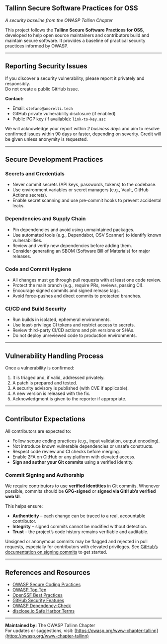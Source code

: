 ## Tallinn Secure Software Practices for OSS

_A security baseline from the OWASP Tallinn Chapter_

This project follows the **Tallinn Secure Software Practices for OSS**, developed to help open source maintainers and contributors build and maintain secure software. It provides a baseline of practical security practices informed by OWASP.

---

## Reporting Security Issues

If you discover a security vulnerability, please report it privately and responsibly.  
Do not create a public GitHub issue.

**Contact:**  
- Email: `stefano@amorelli.tech`  
- GitHub private vulnerability disclosure (if enabled)  
- Public PGP key (if available): `link-to-key.asc`

We will acknowledge your report within *2 business days* and aim to resolve confirmed issues within 90 days or faster, depending on severity. Credit will be given unless anonymity is requested.

---

## Secure Development Practices

### Secrets and Credentials
- Never commit secrets (API keys, passwords, tokens) to the codebase.
- Use environment variables or secret managers (e.g., Vault, GitHub Actions secrets).
- Enable secret scanning and use pre-commit hooks to prevent accidental leaks.

### Dependencies and Supply Chain
- Pin dependencies and avoid using unmaintained packages.
- Use automated tools (e.g., Dependabot, OSV Scanner) to identify known vulnerabilities.
- Review and verify new dependencies before adding them.
- Consider generating an SBOM (Software Bill of Materials) for major releases.

### Code and Commit Hygiene
- All changes must go through pull requests with at least one code review.
- Protect the main branch (e.g., require PRs, reviews, passing CI).
- Encourage signed commits and signed release tags.
- Avoid force-pushes and direct commits to protected branches.

### CI/CD and Build Security
- Run builds in isolated, ephemeral environments.
- Use least-privilege CI tokens and restrict access to secrets.
- Review third-party CI/CD actions and pin versions or SHAs.
- Do not deploy unreviewed code to production environments.

---

## Vulnerability Handling Process

Once a vulnerability is confirmed:

1. It is triaged and, if valid, addressed privately.
2. A patch is prepared and tested.
3. A security advisory is published (with CVE if applicable).
4. A new version is released with the fix.
5. Acknowledgment is given to the reporter if appropriate.

---

## Contributor Expectations

All contributors are expected to:

- Follow secure coding practices (e.g., input validation, output encoding).
- Not introduce known vulnerable dependencies or unsafe constructs.
- Respect code review and CI checks before merging.
- Enable 2FA on GitHub or any platform with elevated access.
- **Sign and author your Git commits** using a verified identity.

### Commit Signing and Authorship

We require contributors to use **verified identities** in Git commits. Whenever possible, commits should be **GPG-signed** or **signed via GitHub’s verified web UI**.

This helps ensure:

- **Authenticity** – each change can be traced to a real, accountable contributor.
- **Integrity** – signed commits cannot be modified without detection.
- **Trust** – the project’s code history remains verifiable and auditable.

Unsigned or anonymous commits may be flagged and rejected in pull requests, especially for contributors with elevated privileges. See [GitHub’s documentation on signing commits](https://docs.github.com/en/authentication/managing-commit-signature-verification/about-commit-signature-verification) to get started.

---

## References and Resources

- [OWASP Secure Coding Practices](https://owasp.org/www-project-secure-coding-practices/)
- [OWASP Top Ten](https://owasp.org/www-project-top-ten/)
- [OpenSSF Best Practices](https://openssf.org/best-practices/)
- [GitHub Security Features](https://docs.github.com/en/code-security)
- [OWASP Dependency-Check](https://owasp.org/www-project-dependency-check/)
- [disclose.io Safe Harbor Terms](https://disclose.io/)

---

**Maintained by:** The OWASP Tallinn Chapter  
For updates or suggestions, visit: [https://owasp.org/www-chapter-tallinn](https://owasp.org/www-chapter-tallinn)
